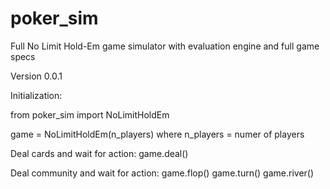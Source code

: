# poker_sim
Full No Limit Hold-Em game simulator with evaluation engine and full game specs

Version 0.0.1

Initialization:

from poker_sim import NoLimitHoldEm

game = NoLimitHoldEm(n_players) 
where n_players = numer of players 

Deal cards and wait for action:
game.deal()

Deal community and wait for action:
game.flop()
game.turn()
game.river()

